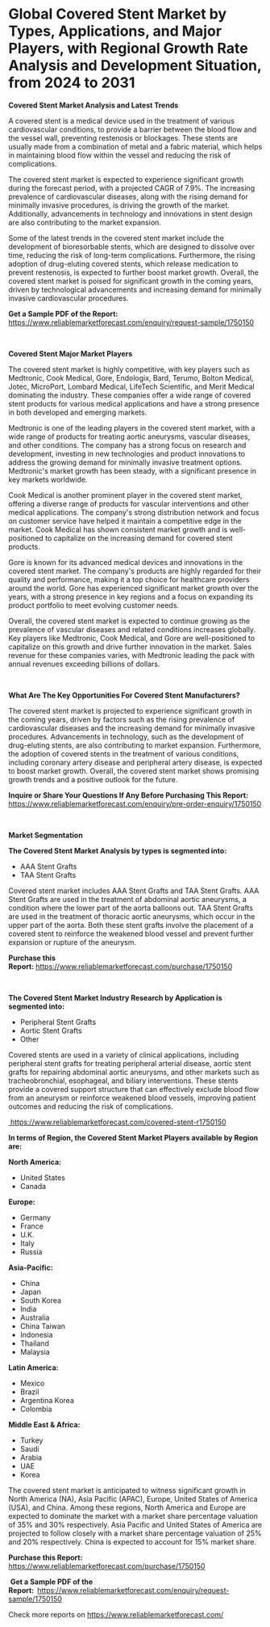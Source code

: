 <p><h1>Global Covered Stent Market by Types, Applications, and Major Players, with Regional Growth Rate Analysis and Development Situation, from 2024 to 2031</h1></p><p><strong>Covered Stent Market Analysis and Latest Trends</strong></p>
<p><p>A covered stent is a medical device used in the treatment of various cardiovascular conditions, to provide a barrier between the blood flow and the vessel wall, preventing restenosis or blockages. These stents are usually made from a combination of metal and a fabric material, which helps in maintaining blood flow within the vessel and reducing the risk of complications.</p><p>The covered stent market is expected to experience significant growth during the forecast period, with a projected CAGR of 7.9%. The increasing prevalence of cardiovascular diseases, along with the rising demand for minimally invasive procedures, is driving the growth of the market. Additionally, advancements in technology and innovations in stent design are also contributing to the market expansion.</p><p>Some of the latest trends in the covered stent market include the development of bioresorbable stents, which are designed to dissolve over time, reducing the risk of long-term complications. Furthermore, the rising adoption of drug-eluting covered stents, which release medication to prevent restenosis, is expected to further boost market growth. Overall, the covered stent market is poised for significant growth in the coming years, driven by technological advancements and increasing demand for minimally invasive cardiovascular procedures.</p></p>
<p><strong>Get a Sample PDF of the Report:&nbsp;</strong> <a href="https://www.reliablemarketforecast.com/enquiry/request-sample/1750150">https://www.reliablemarketforecast.com/enquiry/request-sample/1750150</a></p>
<p>&nbsp;</p>
<p><strong>Covered Stent Major Market Players</strong></p>
<p><p>The covered stent market is highly competitive, with key players such as Medtronic, Cook Medical, Gore, Endologix, Bard, Terumo, Bolton Medical, Jotec, MicroPort, Lombard Medical, LifeTech Scientific, and Merit Medical dominating the industry. These companies offer a wide range of covered stent products for various medical applications and have a strong presence in both developed and emerging markets.</p><p>Medtronic is one of the leading players in the covered stent market, with a wide range of products for treating aortic aneurysms, vascular diseases, and other conditions. The company has a strong focus on research and development, investing in new technologies and product innovations to address the growing demand for minimally invasive treatment options. Medtronic's market growth has been steady, with a significant presence in key markets worldwide.</p><p>Cook Medical is another prominent player in the covered stent market, offering a diverse range of products for vascular interventions and other medical applications. The company's strong distribution network and focus on customer service have helped it maintain a competitive edge in the market. Cook Medical has shown consistent market growth and is well-positioned to capitalize on the increasing demand for covered stent products.</p><p>Gore is known for its advanced medical devices and innovations in the covered stent market. The company's products are highly regarded for their quality and performance, making it a top choice for healthcare providers around the world. Gore has experienced significant market growth over the years, with a strong presence in key regions and a focus on expanding its product portfolio to meet evolving customer needs.</p><p>Overall, the covered stent market is expected to continue growing as the prevalence of vascular diseases and related conditions increases globally. Key players like Medtronic, Cook Medical, and Gore are well-positioned to capitalize on this growth and drive further innovation in the market. Sales revenue for these companies varies, with Medtronic leading the pack with annual revenues exceeding billions of dollars.</p></p>
<p>&nbsp;</p>
<p><strong>What Are The Key Opportunities For Covered Stent Manufacturers?</strong></p>
<p><p>The covered stent market is projected to experience significant growth in the coming years, driven by factors such as the rising prevalence of cardiovascular diseases and the increasing demand for minimally invasive procedures. Advancements in technology, such as the development of drug-eluting stents, are also contributing to market expansion. Furthermore, the adoption of covered stents in the treatment of various conditions, including coronary artery disease and peripheral artery disease, is expected to boost market growth. Overall, the covered stent market shows promising growth trends and a positive outlook for the future.</p></p>
<p><strong>Inquire or Share Your Questions If Any Before Purchasing This Report:</strong> <a href="https://www.reliablemarketforecast.com/enquiry/pre-order-enquiry/1750150">https://www.reliablemarketforecast.com/enquiry/pre-order-enquiry/1750150</a></p>
<p>&nbsp;</p>
<p><strong>Market Segmentation</strong></p>
<p><strong>The Covered Stent Market Analysis by types is segmented into:</strong></p>
<p><ul><li>AAA Stent Grafts</li><li>TAA Stent Grafts</li></ul></p>
<p><p>Covered stent market includes AAA Stent Grafts and TAA Stent Grafts. AAA Stent Grafts are used in the treatment of abdominal aortic aneurysms, a condition where the lower part of the aorta balloons out. TAA Stent Grafts are used in the treatment of thoracic aortic aneurysms, which occur in the upper part of the aorta. Both these stent grafts involve the placement of a covered stent to reinforce the weakened blood vessel and prevent further expansion or rupture of the aneurysm.</p></p>
<p><strong>Purchase this Report:&nbsp;</strong><a href="https://www.reliablemarketforecast.com/purchase/1750150">https://www.reliablemarketforecast.com/purchase/1750150</a></p>
<p>&nbsp;</p>
<p><strong>The Covered Stent Market Industry Research by Application is segmented into:</strong></p>
<p><ul><li>Peripheral Stent Grafts</li><li>Aortic Stent Grafts</li><li>Other</li></ul></p>
<p><p>Covered stents are used in a variety of clinical applications, including peripheral stent grafts for treating peripheral arterial disease, aortic stent grafts for repairing abdominal aortic aneurysms, and other markets such as tracheobronchial, esophageal, and biliary interventions. These stents provide a covered support structure that can effectively exclude blood flow from an aneurysm or reinforce weakened blood vessels, improving patient outcomes and reducing the risk of complications.</p></p>
<p><a href="https://www.reliablemarketforecast.com/covered-stent-r1750150">&nbsp;https://www.reliablemarketforecast.com/covered-stent-r1750150</a></p>
<p><strong>In terms of Region, the Covered Stent Market Players available by Region are:</strong></p>
<p>
    <p> <strong> North America: </strong>
        <ul>
            <li>United States</li>
            <li>Canada</li>
        </ul>
        </p> 
    <p> <strong> Europe: </strong>
        <ul>
            <li>Germany</li>
            <li>France</li>
            <li>U.K.</li>
            <li>Italy</li>
            <li>Russia</li>
        </ul>
        </p> 
    <p> <strong> Asia-Pacific: </strong>
        <ul>
            <li>China</li>
            <li>Japan</li>
            <li>South Korea</li>
            <li>India</li>
            <li>Australia</li>
            <li>China Taiwan</li>
            <li>Indonesia</li>
            <li>Thailand</li>
            <li>Malaysia</li>
        </ul>
        </p> 
    <p> <strong> Latin America: </strong>
        <ul>
            <li>Mexico</li>
            <li>Brazil</li>
            <li>Argentina Korea</li>
            <li>Colombia</li>
        </ul>
        </p> 
    <p> <strong> Middle East & Africa: </strong>
        <ul>
            <li>Turkey</li>
            <li>Saudi</li>
            <li>Arabia</li>
            <li>UAE</li>
            <li>Korea</li>
        </ul>
    </p>
    </p>
<p><p>The covered stent market is anticipated to witness significant growth in North America (NA), Asia Pacific (APAC), Europe, United States of America (USA), and China. Among these regions, North America and Europe are expected to dominate the market with a market share percentage valuation of 35% and 30% respectively. Asia Pacific and United States of America are projected to follow closely with a market share percentage valuation of 25% and 20% respectively. China is expected to account for 15% market share.</p></p>
<p><strong>Purchase this Report: </strong><a href="https://www.reliablemarketforecast.com/purchase/1750150">https://www.reliablemarketforecast.com/purchase/1750150</a></p>
<p>&nbsp;<strong>Get a Sample PDF of the Report:&nbsp;&nbsp;</strong><a href="https://www.reliablemarketforecast.com/enquiry/request-sample/1750150">https://www.reliablemarketforecast.com/enquiry/request-sample/1750150</a></p>
<p><strong></strong></p>
<p>Check more reports on <a href="https://www.reliablemarketforecast.com/">https://www.reliablemarketforecast.com/</a></p>